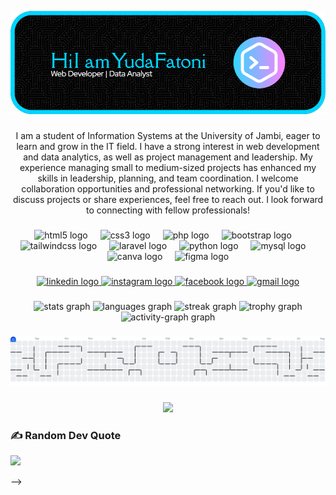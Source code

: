 ![banner](img/banner.png)

<!-- <h1 align="center">Hi Iam Yuda Fatoni 👋</h1> -->

###

<p align="center">I am a student of Information Systems at the University of Jambi, eager to learn and grow in the IT field. I have a strong interest in web development and data analytics, as well as project management and leadership. My experience managing small to medium-sized projects has enhanced my skills in leadership, planning, and team coordination. I welcome collaboration opportunities and professional networking. If you'd like to discuss projects or share experiences, feel free to reach out. I look forward to connecting with fellow professionals!</p>

###

<div align="center">
  <img src="https://cdn.jsdelivr.net/gh/devicons/devicon/icons/html5/html5-original.svg" height="60" alt="html5 logo"  />
  <img width="12" />
  <img src="https://cdn.jsdelivr.net/gh/devicons/devicon/icons/css3/css3-original.svg" height="60" alt="css3 logo"  />
  <img width="12" />
  <img src="https://cdn.jsdelivr.net/gh/devicons/devicon/icons/php/php-original.svg" height="60" alt="php logo"  />
  <img width="12" />
  <img src="https://cdn.jsdelivr.net/gh/devicons/devicon/icons/bootstrap/bootstrap-original.svg" height="60" alt="bootstrap logo"  />
  <img width="12" />
  <img src="https://skillicons.dev/icons?i=tailwind" height="60" alt="tailwindcss logo"  />
  <img width="12" />
  <img src="https://cdn.jsdelivr.net/gh/devicons/devicon/icons/laravel/laravel-original.svg" height="60" alt="laravel logo"  />
  <img width="12" />
  <img src="https://skillicons.dev/icons?i=py" height="60" alt="python logo"  />
  <img width="12" />
  <img src="https://cdn.jsdelivr.net/gh/devicons/devicon/icons/mysql/mysql-original.svg" height="60" alt="mysql logo"  />
  <img width="12" />
  <img src="https://cdn.jsdelivr.net/gh/devicons/devicon/icons/canva/canva-original.svg" height="60" alt="canva logo"  />
  <img width="12" />
  <img src="https://cdn.jsdelivr.net/gh/devicons/devicon/icons/figma/figma-original.svg" height="60" alt="figma logo"  />
</div>

###

<div align="center">
  <a href="https://www.linkedin.com/in/yudafatoni/" target="_blank">
    <img src="https://img.shields.io/static/v1?message=LinkedIn&logo=linkedin&label=&color=0077B5&logoColor=white&labelColor=&style=for-the-badge" height="25" alt="linkedin logo"  />
  </a>
  <a href="https://www.instagram.com/yudaaft" target="_blank">
    <img src="https://img.shields.io/static/v1?message=Instagram&logo=instagram&label=&color=E4405F&logoColor=white&labelColor=&style=for-the-badge" height="25" alt="instagram logo"  />
  </a>
  <a href="https://web.facebook.com/profile.php?id=61575310816524" target="_blank">
    <img src="https://img.shields.io/static/v1?message=Facebook&logo=facebook&label=&color=1877F2&logoColor=white&labelColor=&style=for-the-badge" height="25" alt="facebook logo"  />
  </a>
  <a href="fatoniyuda02@gmail.com" target="_blank">
    <img src="https://img.shields.io/static/v1?message=Gmail&logo=gmail&label=&color=D14836&logoColor=white&labelColor=&style=for-the-badge" height="25" alt="gmail logo"  />
  </a>
</div>

###

<div align="center">
  <img src="https://github-readme-stats.vercel.app/api?username=yudafatoni&hide_title=false&hide_rank=false&show_icons=true&include_all_commits=true&count_private=true&disable_animations=false&theme=dracula&locale=en&hide_border=false&order=1" height="150" alt="stats graph"  />
  <img src="https://github-readme-stats.vercel.app/api/top-langs?username=yudafatoni&locale=en&hide_title=false&layout=compact&card_width=320&langs_count=5&theme=dracula&hide_border=false&order=2" height="150" alt="languages graph"  />
  <img src="https://streak-stats.demolab.com?user=yudafatoni&locale=en&mode=daily&theme=dracula&hide_border=false&border_radius=5&order=3" height="150" alt="streak graph"  />
  <img src="https://github-profile-trophy.vercel.app?username=yudafatoni&theme=dracula&column=-1&row=1&margin-w=8&margin-h=8&no-bg=false&no-frame=false&order=4" height="150" alt="trophy graph"  />
  <img src="https://github-readme-activity-graph.vercel.app/graph?username=yudafatoni&radius=16&theme=dracula&area=true&order=5" height="300" alt="activity-graph graph"  />
</div>

###

<picture>
  <source media="(prefers-color-scheme: dark)" srcset="https://raw.githubusercontent.com/yudafatoni/yudafatoni/output/pacman-contribution-graph-dark.svg">
  <source media="(prefers-color-scheme: light)" srcset="https://raw.githubusercontent.com/yudafatoni/yudafatoni/output/pacman-contribution-graph.svg">
  <img alt="pacman contribution graph" src="https://raw.githubusercontent.com/yudafatoni/yudafatoni/output/pacman-contribution-graph.svg">
</picture>

###

<div align="center">
  <img src="https://profile-counter.glitch.me/yudafatoni/count.svg?"  />
</div>


### ✍️ Random Dev Quote
![](https://quotes-github-readme.vercel.app/api?type=horizontal&theme=radical)


<!-- ## 💫 About Me:
I am a student of information systems at the University of Jambi, committed to continuous learning and growth. With a high enthusiasm for IT, I explore various aspects of technology, especially in the role of a web developer and Data Analytics. I am also interested in roles involving project management and leadership. My experience in managing small and medium-sized projects has helped me sharpen my leadership skills, project planning, and team coordination. I am always open to collaboration opportunities and professional networking. If you'd like to further discuss projects, technology, or share experiences, please don't hesitate to contact me. I am delighted to meet and learn from fellow professionals


## 🌐 Socials:
[![Facebook](https://img.shields.io/badge/Facebook-%231877F2.svg?logo=Facebook&logoColor=white)](https://facebook.com/yudafatoni) [![Instagram](https://img.shields.io/badge/Instagram-%23E4405F.svg?logo=Instagram&logoColor=white)](https://instagram.com/yudaaft) [![LinkedIn](https://img.shields.io/badge/LinkedIn-%230077B5.svg?logo=linkedin&logoColor=white)](https://linkedin.com/in/yudafatoni) [![email](https://img.shields.io/badge/Email-D14836?logo=gmail&logoColor=white)](mailto:fatoniyuda02@gmail.com) 

## 💻 Tech Stack:
![JavaScript](https://img.shields.io/badge/javascript-%23323330.svg?style=for-the-badge&logo=javascript&logoColor=%23F7DF1E) ![PHP](https://img.shields.io/badge/php-%23777BB4.svg?style=for-the-badge&logo=php&logoColor=white) ![Python](https://img.shields.io/badge/python-3670A0?style=for-the-badge&logo=python&logoColor=ffdd54) ![Laravel](https://img.shields.io/badge/laravel-%23FF2D20.svg?style=for-the-badge&logo=laravel&logoColor=white) ![WordPress](https://img.shields.io/badge/WordPress-%23117AC9.svg?style=for-the-badge&logo=WordPress&logoColor=white) ![MySQL](https://img.shields.io/badge/mysql-4479A1.svg?style=for-the-badge&logo=mysql&logoColor=white) ![Canva](https://img.shields.io/badge/Canva-%2300C4CC.svg?style=for-the-badge&logo=Canva&logoColor=white) ![GitHub](https://img.shields.io/badge/github-%23121011.svg?style=for-the-badge&logo=github&logoColor=white)
## 📊 GitHub Stats:
![](https://github-readme-stats.vercel.app/api?username=yudafatoni&theme=radical&hide_border=false&include_all_commits=true&count_private=true)<br/>
![](https://nirzak-streak-stats.vercel.app/?user=yudafatoni&theme=radical&hide_border=false)<br/>
![](https://github-readme-stats.vercel.app/api/top-langs/?username=yudafatoni&theme=radical&hide_border=false&include_all_commits=true&count_private=true&layout=compact)

## 🏆 GitHub Trophies
![](https://github-profile-trophy.vercel.app/?username=yudafatoni&theme=radical&no-frame=false&no-bg=true&margin-w=4)



### 🔝 Top Contributed Repo
![](https://github-contributor-stats.vercel.app/api?username=yudafatoni&limit=5&theme=radical&combine_all_yearly_contributions=true)

---
[![](https://visitcount.itsvg.in/api?id=yudafatoni&icon=0&color=0)](https://visitcount.itsvg.in)

### Play Games With Me
![]()

<!-- Proudly created with GPRM ( https://gprm.itsvg.in ) -->

<!---
yudafatoni/yudafatoni is a ✨ special ✨ repository because its `README.md` (this file) appears on your GitHub profile.
You can click the Preview link to take a look at your changes.
---> -->

